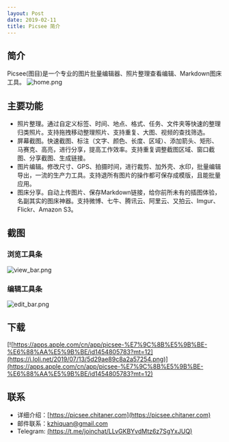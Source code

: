 ```yaml
---
layout: Post
date: 2019-02-11
title: Picsee 简介
---
```


## 简介
Picsee(图目)是一个专业的图片批量编辑器、照片整理查看编辑、Markdown图床工具。
![home.png](https://i.loli.net/2019/07/13/5d29ae8a49c5469900.png)

## 主要功能
- 照片整理。通过自定义标签、时间、地点、格式、任务、文件夹等快速的整理归类照片。支持拖拽移动整理照片、支持重复、大图、视频的查找筛选。
- 屏幕截图。快速截图、标注（文字、颜色、长度、区域）、添加箭头、矩形、马赛克、高亮，进行分享，提高工作效率。支持重复调整截图区域、窗口截图、分享截图、生成链接。
- 图片编辑。修改尺寸、GPS、拍摄时间，进行裁剪、加外壳、水印，批量编辑导出，一流的生产力工具。支持退所有图片的操作都可保存成模版，且能批量应用。
- 图床分享。自动上传图片、保存Markdown链接，给你前所未有的插图体验，名副其实的图床神器。支持微博、七牛、腾讯云、阿里云、又拍云、Imgur、Flickr、Amazon S3。

## 截图 
### 浏览工具条
![view_bar.png](https://i.loli.net/2019/07/13/5d29ae8a219e637366.png)

### 编辑工具条
![edit_bar.png](https://i.loli.net/2019/07/13/5d29ae8a0b10527565.png)


## 下载
[![https://apps.apple.com/cn/app/picsee-%E7%9C%8B%E5%9B%BE-%E6%88%AA%E5%9B%BE/id1454805783?mt=12](https://i.loli.net/2019/07/13/5d29ae89c8a2a57254.png)](https://apps.apple.com/cn/app/picsee-%E7%9C%8B%E5%9B%BE-%E6%88%AA%E5%9B%BE/id1454805783?mt=12)


## 联系
- 详细介绍：[https://picsee.chitaner.com](https://picsee.chitaner.com)
- 邮件联系：[kzhiquan@gmail.com](kzhiquan@gmail.com)
- Telegram: [(https://t.me/joinchat/LLvGKBYvdMtz6z7SgYxJUQ)](https://t.me/joinchat/LLvGKBYvdMtz6z7SgYxJUQ)